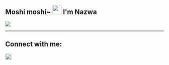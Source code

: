 ## Moshi moshi~ <img src="https://github.com/TheDudeThatCode/TheDudeThatCode/blob/master/Assets/Hi.gif" width="29px"> I'm Nazwa
<img align="center" height="auto" src="https://github.com/NazwaS/NazwaS/blob/main/img/Nazwa.jpg"/>

___

## Connect with me:
<a href="https://instagram.com/nazwas.uwu"><img src="https://github.com/TheDudeThatCode/TheDudeThatCode/blob/master/Assets/Instagram.svg" width="20px">
</p><br/>
